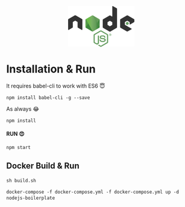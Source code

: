 <p align="center">
    <img height="50%" width="35%" alt="React Native Dynamic Search Bar" src="assets/NodeJS.png" />
</p>

# Installation & Run

It requires babel-cli to work with ES6 😇

```
npm install babel-cli -g --save
```

As always 😂
```
npm install
```

#### RUN  😍
```
npm start
```


## Docker Build & Run

```
sh build.sh
```

```
docker-compose -f docker-compose.yml -f docker-compose.yml up -d nodejs-boilerplate
```